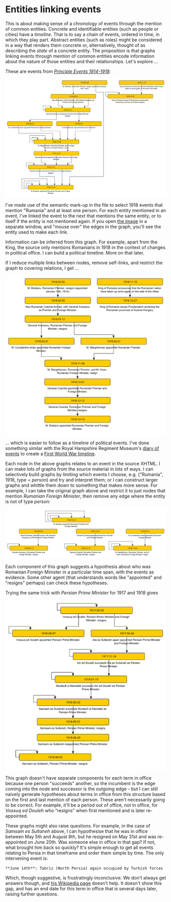 # Entities linking events

This is about making sense of a chronology of events through the mention of common entities. Concrete and identifiable entities (such as people or cities) have a _timeline_. That is to say a chain of events, ordered in time, in which they play part. Abstract entities (such as roles) might be considered in a way that renders them concrete or, alternatively, thought of as describing the _state_ of a concrete entity. The proposition is that graphs linking events through mention of common entities encode information about the nature of those entities and their relationships. Let's explore ...

These are events from _[Principle Events 1914-1918](https://tigersmuseum.github.io/history/events/ww1/events-1918.xhtml)_:

![Events linked by entity](romania1.svg)

I've made use of the semantic mark-up in the file to select 1918 events that mention "Rumania" and at least one person. For each entity mentioned in an event, I've linked the event to the next that mentions the same entity, or to itself if the entity is not mentioned again. If you open [the image](romania1.svg) in a separate window, and "mouse over" the edges in the graph, you'll see the entity used to make each link.

Information can be inferred from this graph. For example, apart from the King, the source only mentions Romanians in 1918 in the context of changes in political office. I can build a political timeline. More on that later. 

If I reduce multiple links between nodes, remove self-links, and restrict the graph to covering relations, I get ...

![Timeline](romania2.svg)

... which is easier to follow as a timeline of political events. I've done something similar with the Royal Hampshire Regiment Museum's [diary of events](https://tigersmuseum.github.io/history/events/rhants/eventdiary.xhtml) to create a [First World War timeline](https://tigersmuseum.github.io/history/examples/ww1.svg).

Each node in the above graphs relates to an event in the source XHTML. I can make lots of graphs from the source material in lots of ways. I can selectively build graphs by limiting which events I choose, e.g. {"Rumania", 1918, type = _person_} and try and interpret them; or I can construct larger graphs and whittle them down to something that makes more sense. For example, I can take the original graph above and restrict it to just nodes that mention _Rumanian Foreign Minister_, then remove any edge where the entity is not of type _person_: 

![Periods on office](romania3.svg)

Each component of this graph suggests a hypothesis about who was Romanian Foreign Minister in a particular time span, with the events as evidence. Some other agent (that understands words like "appointed" and "resigns" perhaps) can check these hypotheses.

Trying the same trick with _Persian Prime Minister_ for 1917 and 1918 gives

![Persian Prime Minister](persia1.svg)

This graph doesn't have separate components for each term in office because one person "succeeds" another, so the incumbent is the edge coming into the node and successor is the outgoing edge - but I can still naively generate hypotheses about terms in office from this structure based on the first and last mention of each person. These aren't necessarily going to be correct. For example, it'll be a period out of office, not in office, for _Vossuq ed Douleh_ who "resigns" when first mentioned and is later re-appointed.

These graphs might also raise questions. For example, in the case of _Samsam es Sultaneh_ above, I can hypothesise that he was in office between May 5th and August 8th, but he resigned on May 31st and was re-appointed on June 20th. Was someone else in office in that gap? If not, what brought him back so quickly? It's simple enough to get all events relating to Persia in that timeframe and order them simple by time. The only intervening event is:

	**June 14th**: Tabriz (North Persia) again occupied by Turkish forces
  
Which, though suggestive, is frustratingly inconclusive. We don't always get answers though, and [his Wikipedia page](https://en.wikipedia.org/wiki/Najaf-Qoli_Khan_Bakhtiari) doesn't help. It doesn't show this gap, and has an end date for this term in office that is several days later, raising further questions.

